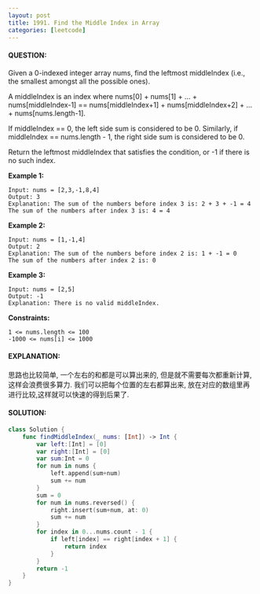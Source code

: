 ```yaml
---
layout: post
title: 1991. Find the Middle Index in Array
categories: [leetcode]
---
```

#### QUESTION:
Given a 0-indexed integer array nums, find the leftmost middleIndex (i.e., the smallest amongst all the possible ones).

A middleIndex is an index where nums[0] + nums[1] + ... + nums[middleIndex-1] == nums[middleIndex+1] + nums[middleIndex+2] + ... + nums[nums.length-1].

If middleIndex == 0, the left side sum is considered to be 0. Similarly, if middleIndex == nums.length - 1, the right side sum is considered to be 0.

Return the leftmost middleIndex that satisfies the condition, or -1 if there is no such index.

 

__Example 1:__
```
Input: nums = [2,3,-1,8,4]
Output: 3
Explanation: The sum of the numbers before index 3 is: 2 + 3 + -1 = 4
The sum of the numbers after index 3 is: 4 = 4
```
__Example 2:__
```
Input: nums = [1,-1,4]
Output: 2
Explanation: The sum of the numbers before index 2 is: 1 + -1 = 0
The sum of the numbers after index 2 is: 0
```
__Example 3:__
```
Input: nums = [2,5]
Output: -1
Explanation: There is no valid middleIndex.
```
 

__Constraints:__
```
1 <= nums.length <= 100
-1000 <= nums[i] <= 1000
```
#### EXPLANATION:

思路也比较简单, 一个左右的和都是可以算出来的, 但是就不需要每次都重新计算, 这样会浪费很多算力. 我们可以把每个位置的左右都算出来, 放在对应的数组里再进行比较,这样就可以快速的得到后果了.

#### SOLUTION:
```swift
class Solution {
    func findMiddleIndex(_ nums: [Int]) -> Int {
        var left:[Int] = [0]
        var right:[Int] = [0]
        var sum:Int = 0
        for num in nums {
            left.append(sum+num)
            sum += num
        }
        sum = 0
        for num in nums.reversed() {
            right.insert(sum+num, at: 0)
            sum += num
        }
        for index in 0...nums.count - 1 {
            if left[index] == right[index + 1] {
                return index
            }
        }
        return -1
    }
}
```
